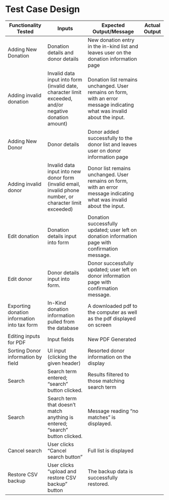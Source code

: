 # Test Case Design

|Functionality Tested|Inputs|Expected Output/Message|Actual Output|
|-|-|-|-|
|Adding New Donation|Donation details and donor details|New donation entry in the in-kind list and leaves user on the donation information page||
|Adding invalid donation|Invalid data input into form (invalid date, character limit exceeded, and/or negative donation amount)|Donation list remains unchanged. User remains on form, with an error message indicating what was invalid about the input.||
|Adding New Donor|Donor details|Donor added successfully to the donor list and leaves user on donor information page||
|Adding invalid donor|Invalid data input into new donor form (invalid email, invalid phone number, or character limit exceeded)|Donor list remains unchanged. User remains on form, with an error message indicating what was invalid about the input.||
|Edit donation|Donation details input into form|Donation successfully updated; user left on donation information page with confirmation message.||
|Edit donor|Donor details input into form.|Donor successfully updated; user left on donor information page with confirmation message.||
|Exporting donation information into tax form|In-Kind donation information pulled from the database|A downloaded pdf to the computer as well as the pdf displayed on screen||
|Editing inputs for PDF|Input fields|New PDF Generated||
|Sorting Donor information by field|UI input (clicking the given header)|Resorted donor information on the display||
|Search|Search term entered; “search” button clicked.|Results filtered to those matching search term||
|Search|Search term that doesn’t match anything is entered; “search” button clicked.|Message reading “no matches” is displayed.||
|Cancel search|User clicks “Cancel search button”|Full list is displayed||
|Restore CSV backup|User clicks “upload and restore CSV backup” button|The backup data is successfully restored.||
